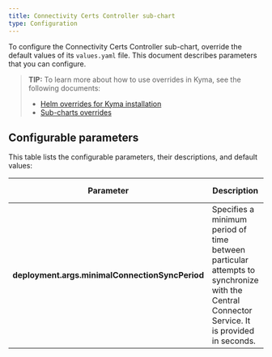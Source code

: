 ```yaml
---
title: Connectivity Certs Controller sub-chart
type: Configuration
---
```


To configure the Connectivity Certs Controller sub-chart, override the default values of its `values.yaml` file. This document describes parameters that you can configure.

>**TIP:** To learn more about how to use overrides in Kyma, see the following documents: 
>* [Helm overrides for Kyma installation](/root/kyma/#configuration-helm-overrides-for-kyma-installation)
>* [Sub-charts overrides](/root/kyma/#configuration-helm-overrides-for-kyma-installation-sub-chart-overrides)

## Configurable parameters

This table lists the configurable parameters, their descriptions, and default values:

| Parameter | Description | Default value |
|-----------|-------------|---------------|
| **deployment.args.minimalConnectionSyncPeriod** | Specifies a minimum period of time between particular attempts to synchronize with the Central Connector Service. It is provided in seconds. | `300` |
